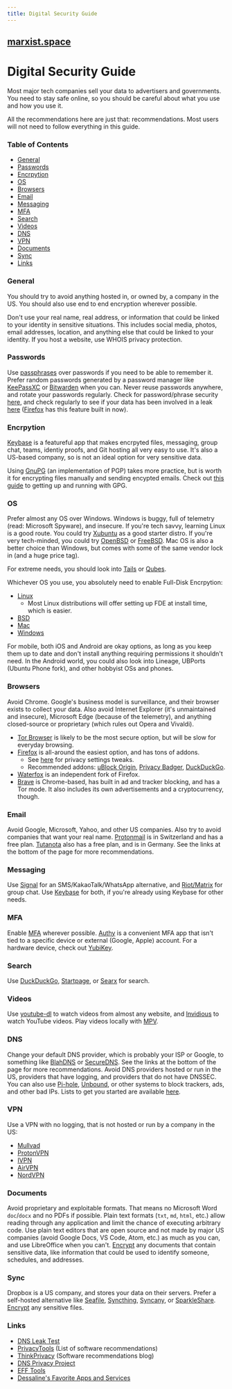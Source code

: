 ```yaml
---
title: Digital Security Guide
---
```


## [marxist.space](https://marxist.space)

# Digital Security Guide

Most major tech companies sell your data to advertisers and governments. You need to stay safe online, so you should be careful about what you use and how
you use it.

All the recommendations here are just that: recommendations. Most users will not need to follow everything in this guide.

### Table of Contents

* [General](#general)
* [Passwords](#passwords)
* [Encrpytion](#encryption)
* [OS](#os)
* [Browsers](#browsers)
* [Email](#email)
* [Messaging](#messaging)
* [MFA](#mfa)
* [Search](#search)
* [Videos](#videos)
* [DNS](#dns)
* [VPN](#vpn)
* [Documents](#documents)
* [Sync](#sync)
* [Links](#links)

### General

You should try to avoid anything hosted in, or owned by, a company in the US. You should also use end to end encryption wherever possible.

Don't use your real name, real address, or information that could be linked to your identity in sensitive situations.
This includes social media, photos, email addresses, location, and anything else that could be linked to your identity.
If you host a website, use WHOIS privacy protection.

### Passwords

Use [passphrases](https://www.xkcd.com/936/) over passwords if you need to be able to remember it. Prefer random passwords generated by a password manager
like [KeePassXC](https://keepassxc.org/) or [Bitwarden](https://bitwarden.com/) when you can. Never reuse passwords anywhere, and rotate your passwords
regularly. Check for password/phrase security [here](https://howsecureismypassword.net/), and check regularly to see if your data has been involved in a leak
[here](https://haveibeenpwned.com/) ([Firefox](#browsers) has this feature built in now).

### Encrpytion

[Keybase](https://keybase.io/) is a featureful app that makes encrpyted files, messaging, group chat, teams, identiy proofs, and Git hosting all very easy to
use. It's also a US-based company, so is not an ideal option for very sensitive data.

Using [GnuPG](https://gnupg.org/) (an implementation of PGP) takes more practice, but is worth it for encrypting files manually and sending encypted emails.
Check out [this guide](https://github.com/bfrg/gpg-guide) to getting up and running with GPG.

### OS

Prefer almost any OS over Windows. Windows is buggy, full of telemetry (read: Microsoft Spyware), and insecure. If you're tech savvy, learning Linux is a
good route. You could try [Xubuntu](https://xubuntu.org/) as a good starter distro. If you're very tech-minded, you could try
[OpenBSD](https://www.openbsd.org/) or [FreeBSD](https://www.freebsd.org/). Mac OS is also a better choice than Windows, but comes with some of the same
vendor lock in (and a huge price tag).

For extreme needs, you should look into [Tails](https://tails.boum.org/) or [Qubes](https://www.qubes-os.org/).

Whichever OS you use, you absolutely need to enable Full-Disk Encrpytion:

* [Linux](https://wiki.archlinux.org/index.php/Disk_encryption)
    * Most Linux distributions will offer setting up FDE at install time, which is easier.
* [BSD](https://forums.freebsd.org/threads/howto-quick-geli-encryption-guide.29652/)
* [Mac](https://support.apple.com/en-us/HT204837)
* [Windows](https://support.microsoft.com/en-us/help/4028713/windows-10-turn-on-device-encryption)

For mobile, both iOS and Android are okay options, as long as you keep them up to date and don't install anything requiring permissions it shouldn't need. In
the Android world, you could also look into Lineage, UBPorts (Ubuntu Phone fork), and other hobbyist OSs and phones.

### Browsers

Avoid Chrome. Google's business model is surveillance, and their browser exists to collect your data. Also avoid Internet Explorer (it's unmaintained and
insecure), Microsoft Edge (because of the telemetry), and anything closed-source or proprietary (which rules out Opera and Vivaldi).

* [Tor Browser](https://www.torproject.org/download/) is likely to be the most secure option, but will be slow for everyday browsing.
* [Firefox](https://www.mozilla.org/en-US/firefox/) is all-around the easiest option, and has tons of addons.
    * See [here](https://github.com/pyllyukko/user.js) for privacy settings tweaks.
    * Recommended addons: [uBlock Origin](https://addons.mozilla.org/en-US/firefox/addon/ublock-origin/), [Privacy Badger](https://addons.mozilla.org/en-US/firefox/addon/privacy-badger17/), [DuckDuckGo](https://addons.mozilla.org/en-US/firefox/addon/duckduckgo-for-firefox/?src=search).
* [Waterfox](https://www.waterfox.net/) is an independent fork of Firefox.
* [Brave](https://brave.com/) is Chrome-based, has built in ad and tracker blocking, and has a Tor mode. It also includes its own advertisements and a cryptocurrency, though.

### Email

Avoid Google, Microsoft, Yahoo, and other US companies. Also try to avoid companies that want your real name.
[Protonmail](https://protonmail.com/) is in Switzerland and has a free plan. [Tutanota](https://tutanota.com/) also has a free plan, and is in Germany.
See the links at the bottom of the page for more recommendations.

### Messaging

Use [Signal](https://signal.org/) for an SMS/KakaoTalk/WhatsApp alternative, and [Riot/Matrix](https://about.riot.im/) for group chat.
Use [Keybase](#encryption) for both, if you're already using Keybase for other needs.

### MFA

Enable [MFA](https://en.wikipedia.org/wiki/Multi-factor_authentication) wherever possible.
[Authy](https://authy.com/) is a convenient MFA app that isn't tied to a specific device or external (Google, Apple) account.
For a hardware device, check out [YubiKey](https://www.yubico.com/).

### Search

Use [DuckDuckGo](https://duckduckgo.com/), [Startpage](https://www.startpage.com/), or [Searx](https://searx.me/) for search.

### Videos

Use [youtube-dl](https://youtube-dl.org/) to watch videos from almost any website, and [Invidious](https://www.invidio.us/) to watch YouTube videos.
Play videos locally with [MPV](https://mpv.io/).

### DNS

Change your default DNS provider, which is probably your ISP or Google, to something like [BlahDNS](https://blahdns.com/) or [SecureDNS](https://securedns.eu/).
See the links at the bottom of the page for more recommendations.
Avoid DNS providers hosted or run in the US, providers that have logging, and providers that do not have DNSSEC.
You can also use [Pi-hole](https://pi-hole.net/), [Unbound](https://forums.freebsd.org/threads/pi-hole-alternative.67704/),
or other systems to block trackers, ads, and other bad IPs. Lists to get you started are available [here](https://www.iblocklist.com/).

### VPN

Use a VPN with no logging, that is not hosted or run by a company in the US:

* [Mullvad](https://mullvad.net/en/)
* [ProtonVPN](https://protonvpn.com/)
* [IVPN](https://www.ivpn.net/)
* [AirVPN](https://airvpn.org/)
* [NordVPN](https://nordvpn.com/)

### Documents

Avoid proprietary and exploitable formats. That means no Microsoft Word `doc`/`docx` and no PDFs if possible.
Plain text formats (`txt`, `md`, `html`, etc.) allow reading through any application and limit the chance of executing arbitrary code.
Use plain text editors that are open source and not made by major US companies (avoid Google Docs, VS Code, Atom, etc.) as much as you can, and use
LibreOffice when you can't.
[Encrypt](#encryption) any documents that contain sensitive data, like information that could be used to identify someone, schedules, and addresses.

### Sync

Dropbox is a US company, and stores your data on their servers.
Prefer a self-hosted alternative like [Seafile](https://github.com/haiwen/seafile), [Syncthing](https://github.com/syncthing/syncthing),
[Syncany](https://github.com/syncany/syncany), or [SparkleShare](https://www.sparkleshare.org/).
[Encrypt](#encryption) any sensitive files.

### Links

* [DNS Leak Test](https://dnsleaktest.com/)
* [PrivacyTools](https://www.privacytools.io/) (List of software recommendations)
* [ThinkPrivacy](https://www.thinkprivacy.io/) (Software recommendations blog)
* [DNS Privacy Project](https://dnsprivacy.org/wiki/)
* [EFF Tools](https://www.eff.org/pages/tools)
* [Dessaline's Favorite Apps and Services](https://github.com/dessalines/essays/blob/master/favorite_apps_and_services.md)
